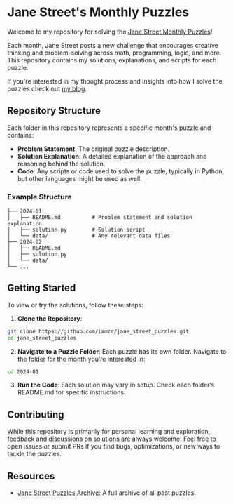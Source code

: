 # Jane Street's Monthly Puzzles

Welcome to my repository for solving the [Jane Street Monthly Puzzles](https://www.janestreet.com/puzzles/)!

Each month, Jane Street posts a new challenge that encourages creative thinking and problem-solving across math, programming, logic, and more. This repository contains my solutions, explanations, and scripts for each puzzle.

If you're interested in my thought process and insights into how I solve the puzzles check out [my blog](https://ziarehman.uk/tags/jane-street-puzzles/).

## Repository Structure

Each folder in this repository represents a specific month's puzzle and contains:
- **Problem Statement**: The original puzzle description.
- **Solution Explanation**: A detailed explanation of the approach and reasoning behind the solution.
- **Code**: Any scripts or code used to solve the puzzle, typically in Python, but other languages might be used as well.

### Example Structure

```plaintext
├── 2024-01
│   ├── README.md          # Problem statement and solution explanation
│   ├── solution.py        # Solution script
│   └── data/              # Any relevant data files
├── 2024-02
│   ├── README.md
│   ├── solution.py
│   └── data/
└── ...
```

## Getting Started
To view or try the solutions, follow these steps:

1. **Clone the Repository**:

```bash
git clone https://github.com/iamzr/jane_street_puzzles.git
cd jane_street_puzzles
```

2. **Navigate to a Puzzle Folder**: Each puzzle has its own folder. Navigate to the folder for the month you’re interested in:

```bash
cd 2024-01 
```

3. **Run the Code**: Each solution may vary in setup. Check each folder’s README.md for specific instructions.

## Contributing
While this repository is primarily for personal learning and exploration, feedback and discussions on solutions are always welcome! Feel free to open issues or submit PRs if you find bugs, optimizations, or new ways to tackle the puzzles.

## Resources
- [Jane Street Puzzles Archive](https://www.janestreet.com/puzzles/archive/): A full archive of all past puzzles.
